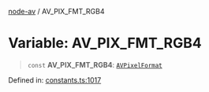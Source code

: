 [node-av](../globals.md) / AV\_PIX\_FMT\_RGB4

# Variable: AV\_PIX\_FMT\_RGB4

> `const` **AV\_PIX\_FMT\_RGB4**: [`AVPixelFormat`](../type-aliases/AVPixelFormat.md)

Defined in: [constants.ts:1017](https://github.com/seydx/av/blob/f8631fc881b394300b1479f511d55cf1c370a87f/src/constants/constants.ts#L1017)

